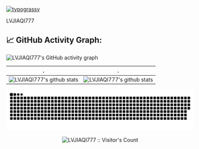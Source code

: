 [![typograssy](https://typograssy.deno.dev/api?text=LVJIAQI777)](https://github.com/kawarimidoll/typograssy)

LVJIAQI777 
## 📈 GitHub Activity Graph:
![LVJIAQI777's GitHub activity graph](https://activity-graph.herokuapp.com/graph?username=LVJIAQI777&hide_border=true&theme=redical)

 . | .
--- | --- 
![LVJIAQI777's github stats](https://github-readme-stats.vercel.app/api?username=LVJIAQI777&include_all_commits=true&count_private=true&show_icons=true&line_height=20&title_color=7A7ADB&icon_color=2234AE&text_color=D3D3D3&bg_color=0,000000,130F40) | ![LVJIAQI777's github stats](https://github-readme-stats.vercel.app/api/top-langs/?username=LVJIAQI777&hide=html&langs_count=6&layout=compact&text_color=daf7dc&bg_color=151515)

![snake](https://github.com/LVJIAQI777/LVJIAQI777/blob/output/github-contribution-grid-snake-light.svg)

<p align="center"><img src="https://profile-counter.glitch.me/{LVJIAQI777}/count.svg" alt="LVJIAQI777 :: Visitor's Count" /></p>
